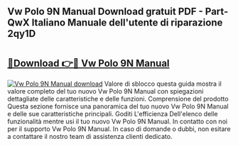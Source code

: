 ## Vw Polo 9N Manual Download gratuit PDF - Part-QwX Italiano Manuale dell'utente di riparazione 2qy1D

# <h2><a href="http://dfbemd.blite.top/?on=Vw+Polo+9N+Manual">🔗Download 👉🔴 Vw Polo 9N Manual</a></h2>

[![Vw Polo 9N Manual download](https://i.imgur.com/lujVjoI.png)](http://dfbemd.blite.top/?on=Vw+Polo+9N+Manual)
Valore di sblocco questa guida mostra il valore completo del tuo nuovo Vw Polo 9N Manual con spiegazioni dettagliate delle caratteristiche e delle funzioni. Comprensione del prodotto Questa sezione fornisce una panoramica del tuo nuovo Vw Polo 9N Manual e delle sue caratteristiche principali. Goditi L'efficienza Dell'elenco delle funzionalità mentre usi il tuo nuovo Vw Polo 9N Manual. In contatto con noi per il supporto Vw Polo 9N Manual. In caso di domande o dubbi, non esitare a contattare il nostro team di assistenza clienti dedicato.

